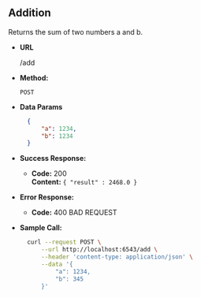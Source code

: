 **Addition**
----
  Returns the sum of two numbers a and b.

* **URL**

  /add

* **Method:**

  `POST`
  
* **Data Params**

  ```json
    {
        "a": 1234,
        "b": 1234
    }
  ```

* **Success Response:**

  * **Code:** 200 <br />
    **Content:** `{ "result" : 2468.0 }`
 
* **Error Response:**

  * **Code:** 400 BAD REQUEST <br />

* **Sample Call:**

  ```bash
    curl --request POST \
        --url http://localhost:6543/add \
        --header 'content-type: application/json' \
        --data '{
            "a": 1234,
            "b": 345
        }'
  ```